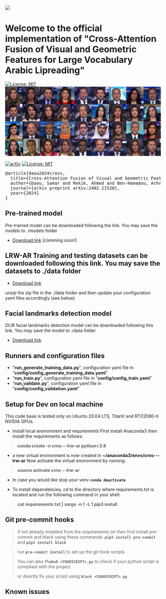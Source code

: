 <img src="https://crns.rnrt.tn/img/logo.svg">

# Welcome to the official implementation of "Cross-Attention Fusion of Visual and Geometric Features for Large Vocabulary Arabic Lipreading"
[![License: MIT](https://img.shields.io/badge/License-MIT-yellow.svg)](https://opensource.org/licenses/MIT)
 ![image](assets/merged_image.png)

[![arXiv](https://img.shields.io/badge/arXiv-2208.11424-b31b1b.svg)](https://arxiv.org/abs/2402.11520) [![License: MIT](https://img.shields.io/badge/License-MIT-yellow.svg)](https://opensource.org/licenses/MIT)
<pre>
@article{daou2024cross,
  title={Cross-Attention Fusion of Visual and Geometric Features for Large Vocabulary Arabic Lipreading},
  author={Daou, Samar and Rekik, Ahmed and Ben-Hamadou, Achraf and Kallel, Abdelaziz},
  journal={arXiv preprint arXiv:2402.11520},
  year={2024}
}
</pre>

## Pre-trained model 
Pre-trained model can be downloaded following the link. You may save the models to ./models folder
- [Download link]() [comming soon!]
## LRW-AR Training and testing datasets can be downloaded following this link. You may save the datasets to ./data folder
- [Download link](https://osf.io/rz49x)

unzip the zip file in the ./data folder and then update your configuration yaml files accordingly (see below)

## Facial landmarks detection model
DLIB facial landmarks detection model can be downloaded following this link. You may save the model to ./data folder
- [Download link](https://drive.google.com/file/d/1HZW_xVIZySJ-5yFoE-nztfo4VxhDxGyT)
## Runners and configuration files
- "**run_generate_training_data.py**", configuration yaml file in "**config/config_generate_training_data.yaml**"
- "**run_train.py**", configuration yaml file in "**config/config_train.yaml**"
- "**run_validate.py**", configuration yaml file in "**config/config_validation.yaml**"

## Setup for Dev on local machine
This code base is tested only on Ubuntu 20.04 LTS, TitanV and RTX2080-ti NVIDIA GPUs.
- Install local environment and requirements
First install Anaconda3 then install the requirements as follows:

> **conda create -n crns---lrw-ar python=3.8**

- a new virtual environment is now created in **~/anaconda3/envs/crns---lrw-ar**
Now activate the virtual environment by running:

> **source activate crns---lrw-ar**

- In case you would like stop your venv **`conda deactivate`**

- To install dependencies, cd to the directory where requirements.txt is located and run the following command in your shell:

> **cat requirements.txt  | xargs -n 1 -L 1 pip3 install**

## Git pre-commit hooks
> if not already installed from the requirements.txt then first install pre-commit and black using these commands: **`pip3 install pre-commit`**
> and **`pip3 install black`**

> run **`pre-commit install`** to set up the git hook scripts
>
> You can also **`flake8 <YOURSCRIPT>.py`** to check if your python script is compliant with the project
>
> or directly fix your script using **`black <YOURSCRIPT>.py`**

## Known issues